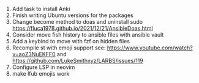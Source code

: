 1. Add task to install Anki
2. Finish writing Ubuntu versions for the packages
3. Change become method to doas and uninstall sudo https://fluca1978.github.io/2021/12/21/AnsibleDoas.html
4. Consider move fish history to ansible files with ansible vault
5. Add a keybind to move with fzf on hidden files
6. Recompile st with emoji support see: https://www.youtube.com/watch?v=aoZ3NuEKFF0 and https://github.com/LukeSmithxyz/LARBS/issues/119
7. Configure LSP in neovim
8. make lfub emojis work
